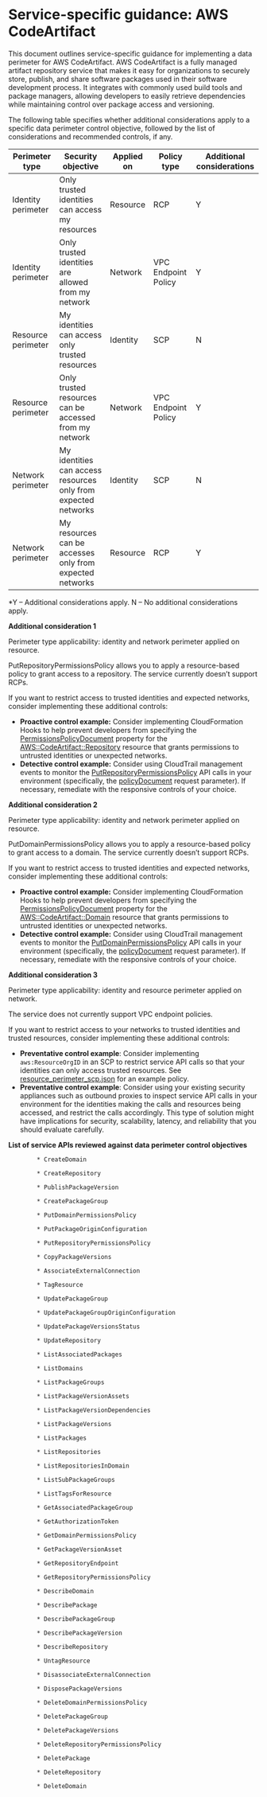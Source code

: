 
# Service-specific guidance: AWS CodeArtifact


This document outlines service-specific guidance for implementing a data perimeter for AWS CodeArtifact. 
AWS CodeArtifact is a fully managed artifact repository service that makes it easy for organizations to securely store, publish, and share software packages used in their software development process. It integrates with commonly used build tools and package managers, allowing developers to easily retrieve dependencies while maintaining control over package access and versioning.


The following table specifies whether additional considerations apply to a specific data perimeter control objective, followed by the list of considerations and recommended controls, if any.

| Perimeter type | Security objective | Applied on | Policy type | Additional considerations |
|----------------|-------------------|------------|-------------|------------------------|
| Identity perimeter | Only trusted identities can access my resources | Resource | RCP | Y |
| Identity perimeter | Only trusted identities are allowed from my network | Network | VPC Endpoint Policy | Y |
| Resource perimeter | My identities can access only trusted resources | Identity | SCP | N |
| Resource perimeter | Only trusted resources can be accessed from my network | Network | VPC Endpoint Policy | Y |
| Network perimeter | My identities can access resources only from expected networks | Identity | SCP | N |
| Network perimeter | My resources can be accesses only from expected networks | Resource | RCP | Y |

*Y – Additional considerations apply. N – No additional considerations apply.
 



**Additional consideration 1**

Perimeter type applicability: identity and network perimeter applied on resource.
        
PutRepositoryPermissionsPolicy allows you to apply a resource-based policy to grant access to a repository. The service currently doesn’t support RCPs.


If you want to restrict access to trusted identities and expected networks, consider implementing these additional controls:

* **Proactive control example:** Consider implementing CloudFormation Hooks to help prevent developers from specifying the [PermissionsPolicyDocument](https://docs.aws.amazon.com/AWSCloudFormation/latest/TemplateReference/aws-resource-codeartifact-repository.html#cfn-codeartifact-repository-permissionspolicydocument) property for the [AWS::CodeArtifact::Repository](https://docs.aws.amazon.com/AWSCloudFormation/latest/TemplateReference/aws-resource-codeartifact-repository.html) resource that grants permissions to untrusted identities or unexpected networks. 
* **Detective control example:** Consider using CloudTrail management events to monitor the [PutRepositoryPermissionsPolicy](https://docs.aws.amazon.com/codeartifact/latest/APIReference/API_PutRepositoryPermissionsPolicy.html) API calls in your environment (specifically, the [policyDocument](https://docs.aws.amazon.com/codeartifact/latest/APIReference/API_PutRepositoryPermissionsPolicy.html#codeartifact-PutRepositoryPermissionsPolicy-request-policyDocument) request parameter). If necessary, remediate with the responsive controls of your choice.



**Additional consideration 2**

Perimeter type applicability: identity and network perimeter applied on resource.
        
PutDomainPermissionsPolicy allows you to apply a resource-based policy to grant access to a domain. The service currently doesn’t support RCPs.


If you want to restrict access to trusted identities and expected networks, consider implementing these additional controls:

* **Proactive control example:** Consider implementing CloudFormation Hooks to help prevent developers from specifying the [PermissionsPolicyDocument](https://docs.aws.amazon.com/AWSCloudFormation/latest/TemplateReference/aws-resource-codeartifact-domain.html#cfn-codeartifact-domain-permissionspolicydocument) property for the [AWS::CodeArtifact::Domain](https://docs.aws.amazon.com/AWSCloudFormation/latest/TemplateReference/aws-resource-codeartifact-domain.html) resource that grants permissions to untrusted identities or unexpected networks. 
* **Detective control example:** Consider using CloudTrail management events to monitor the [PutDomainPermissionsPolicy](https://docs.aws.amazon.com/codeartifact/latest/APIReference/API_PutDomainPermissionsPolicy.html) API calls in your environment (specifically, the [policyDocument](https://docs.aws.amazon.com/codeartifact/latest/APIReference/API_PutDomainPermissionsPolicy.html#API_PutDomainPermissionsPolicy_RequestSyntax) request parameter). If necessary, remediate with the responsive controls of your choice. 



**Additional consideration 3**

Perimeter type applicability: identity and resource perimeter applied on network.
        
The service does not currently support VPC endpoint policies.

If you want to restrict access to your networks to trusted identities and trusted resources, consider implementing these additional controls:

* **Preventative control example**: Consider implementing `aws:ResourceOrgID` in an SCP to restrict service API calls so that your identities can only access trusted resources. See [resource_perimeter_scp.json](https://github.com/aws-samples/data-perimeter-policy-examples/blob/main/service_control_policies/resource_perimeter_scp.json) for an example policy.
* **Preventative control example**: Consider using your existing security appliances such as outbound proxies to inspect service API calls in your environment for the identities making the calls and resources being accessed, and restrict the calls accordingly. This type of solution might have implications for security, scalability, latency, and reliability that you should evaluate carefully.






**List of service APIs reviewed against data perimeter control objectives**


            * CreateDomain
            
            * CreateRepository
            
            * PublishPackageVersion
            
            * CreatePackageGroup
            
            * PutDomainPermissionsPolicy
            
            * PutPackageOriginConfiguration
            
            * PutRepositoryPermissionsPolicy
            
            * CopyPackageVersions
            
            * AssociateExternalConnection
            
            * TagResource
            
            * UpdatePackageGroup
            
            * UpdatePackageGroupOriginConfiguration
            
            * UpdatePackageVersionsStatus
            
            * UpdateRepository
            
            * ListAssociatedPackages
            
            * ListDomains
            
            * ListPackageGroups
            
            * ListPackageVersionAssets
            
            * ListPackageVersionDependencies
            
            * ListPackageVersions
            
            * ListPackages
            
            * ListRepositories
            
            * ListRepositoriesInDomain
            
            * ListSubPackageGroups
            
            * ListTagsForResource
            
            * GetAssociatedPackageGroup
            
            * GetAuthorizationToken
            
            * GetDomainPermissionsPolicy
            
            * GetPackageVersionAsset
            
            * GetRepositoryEndpoint
            
            * GetRepositoryPermissionsPolicy
            
            * DescribeDomain
            
            * DescribePackage
            
            * DescribePackageGroup
            
            * DescribePackageVersion
            
            * DescribeRepository
            
            * UntagResource
            
            * DisassociateExternalConnection
            
            * DisposePackageVersions
            
            * DeleteDomainPermissionsPolicy
            
            * DeletePackageGroup
            
            * DeletePackageVersions
            
            * DeleteRepositoryPermissionsPolicy
            
            * DeletePackage
            
            * DeleteRepository
            
            * DeleteDomain
            

